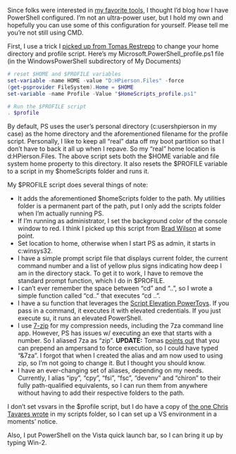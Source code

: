 Since folks were interested in [my favorite
tools](http://devhawk.net/2008/02/28/devhawks-inessential-list-of-tools/),
I thought I’d blog how I have PowerShell configured. I’m not an
ultra-power user, but I hold my own and hopefully you can use some of
this configuration for yourself. Please tell me you’re not still using
CMD.

First, I use a trick I [picked up from Tomas
Restrepo](http://www.winterdom.com/weblog/2008/01/24/ModifyingTheHomeInPowerShell.aspx)
to change your home directory and profile script. Here’s my
Microsoft.PowerShell\_profile.ps1 file (in the WindowsPowerShell
subdirectory of My Documents)

``` powershell
# reset $HOME and $PROFILE variables
set-variable -name HOME -value "D:HPierson.Files" -force  
(get-psprovider FileSystem).Home = $HOME  
set-variable -name Profile -Value "$HomeScripts_profile.ps1"

# Run the $PROFILE script
. $profile
```

By default, PS uses the user’s personal directory (c:usershpierson in my
case) as the home directory and the aforementioned filename for the
profile script. Personally, I like to keep all “real” data off my boot
partition so that I don’t have to back it all up when I repave. So my
“real” home location is d:HPierson.Files. The above script sets both the
\$HOME variable and file system home property to this directory. It also
resets the \$PROFILE variable to a script in my \$homeScripts folder and
runs it.

My \$PROFILE script does several things of note:

-   It adds the aforementioned \$homeScripts folder to the path. My
    utilities folder is a permanent part of the path, put I only add the
    scripts folder when I’m actually running PS.
-   If I’m running as administrator, I set the background color of the
    console window to red. I think I picked up this script from [Brad
    Wilson](http://bradwilson.typepad.com/) at some point.
-   Set location to home, otherwise when I start PS as admin, it starts
    in c:winsys32.
-   I have a simple prompt script file that displays current folder, the
    current command number and a list of yellow plus signs indicating
    how deep I am in the directory stack. To get it to work, I have to
    remove the standard prompt function, which I do in \$PROFILE.
-   I can’t ever remember the space between “cd” and “..”, so I wrote a
    simple function called “cd..” that executes “cd ..”.
-   I have a su function that leverages the [Script Elevation
    PowerToys](http://technet.microsoft.com/en-us/magazine/cc162321.aspx).
    If you pass in a command, it executes it with elevated credentials.
    If you just execute su, it runs an elevated PowerShell.
-   I use [7-zip](http://www.7-zip.org/) for my compression needs,
    including the 7za command line app. However, PS has issues w/
    executing an exe that starts with a number. So I aliased 7za as
    “zip”. **UPDATE:** Tomas [points
    out](http://twitter.com/tomasrestrepo/statuses/870758014) that you
    can prepend an ampersand to force execution, so I could have typed
    “&7za”. I forgot that when I created the alias and am now used to
    using zip, so I’m not going to change it. But I thought you should
    know.
-   I have an ever-changing set of aliases, depending on my needs.
    Currently, I alias “ipy”, “cpy”, “fsi”, “fsc”, “devenv” and “chiron”
    to their fully path-qualified equivalents, so I can run them from
    anywhere without having to add their respective folders to the path.

I don’t set vsvars in the \$profile script, but I do have a copy of [the
one Chris Tavares
wrote](http://www.tavaresstudios.com/Blog/post/The-last-vsvars32ps1-Ill-ever-need.aspx)
in my scripts folder, so I can set up a VS environment in a moments’
notice.

Also, I put PowerShell on the Vista quick launch bar, so I can bring it
up by typing Win-2.
